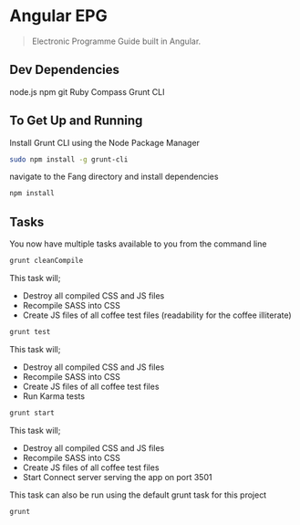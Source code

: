 # Angular EPG

> Electronic Programme Guide built in Angular.

## Dev Dependencies
node.js
npm
git
Ruby
Compass
Grunt CLI


## To Get Up and Running
Install Grunt CLI using the Node Package Manager
```bash
sudo npm install -g grunt-cli
```

navigate to the Fang directory and install dependencies
```bash
npm install
```


## Tasks
You now have multiple tasks available to you from the command line

```bash
grunt cleanCompile
```
This task will;
- Destroy all compiled CSS and JS files
- Recompile SASS into CSS
- Create JS files of all coffee test files (readability for the coffee illiterate)


```bash
grunt test
```
This task will;
- Destroy all compiled CSS and JS files
- Recompile SASS into CSS
- Create JS files of all coffee test files
- Run Karma tests


```bash
grunt start
```
This task will;
- Destroy all compiled CSS and JS files
- Recompile SASS into CSS
- Create JS files of all coffee test files
- Start Connect server serving the app on port 3501


This task can also be run using the default grunt task for this project
```bash
grunt
```